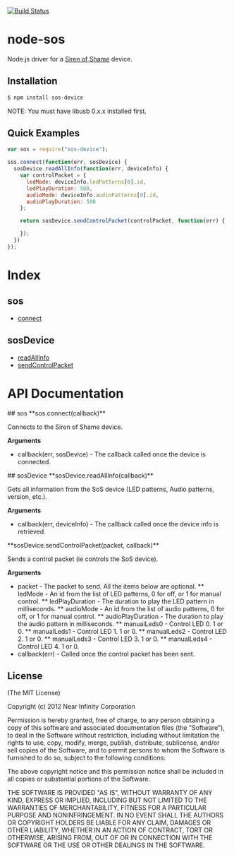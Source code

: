 [![Build Status](https://travis-ci.org/AutomatedArchitecture/node-sos-device.svg?branch=master)](https://travis-ci.org/AutomatedArchitecture/node-sos-device)

# node-sos

Node.js driver for a [Siren of Shame](http://sirenofshame.com/) device.

## Installation

```bash
$ npm install sos-device
```

NOTE: You must have libusb 0.x.x installed first.

## Quick Examples

```javascript
var sos = require("sos-device");

sos.connect(function(err, sosDevice) {
  sosDevice.readAllInfo(function(err, deviceInfo) {
    var controlPacket = {
      ledMode: deviceInfo.ledPatterns[0].id,
      ledPlayDuration: 500,
      audioMode: deviceInfo.audioPatterns[0].id,
      audioPlayDuration: 500
    };

    return sosDevice.sendControlPacket(controlPacket, function(err) {

    });
  })
});
```

# Index

## sos
 * [connect](#sosConnect)

## sosDevice
 * [readAllInfo](#sosDeviceReadAllInfo)
 * [sendControlPacket](#sosDeviceSendControlPacket)

# API Documentation

<a name="sos"/>
## sos

<a name="sosConnect" />
**sos.connect(callback)**

Connects to the Siren of Shame device.

__Arguments__

 * callback(err, sosDevice) - The callback called once the device is connected.

<a name="sosDevice"/>
## sosDevice

<a name="sosDeviceReadAllInfo" />
**sosDevice.readAllInfo(callback)**

Gets all information from the SoS device (LED patterns, Audio patterns, version, etc.).

__Arguments__

 * callback(err, deviceInfo) - The callback called once the device info is retrieved.

<a name="sosDeviceSendControlPacket" />
**sosDevice.sendControlPacket(packet, callback)**

Sends a control packet (ie controls the SoS device).

__Arguments__

 * packet - The packet to send. All the items below are optional.
 ** ledMode - An id from the list of LED patterns, 0 for off, or 1 for manual control.
 ** ledPlayDuration - The duration to play the LED pattern in milliseconds.
 ** audioMode - An id from the list of audio patterns, 0 for off, or 1 for manual control.
 ** audioPlayDuration - The duration to play the audio pattern in milliseconds.
 ** manualLeds0 - Control LED 0. 1 or 0.
 ** manualLeds1 - Control LED 1. 1 or 0.
 ** manualLeds2 - Control LED 2. 1 or 0.
 ** manualLeds3 - Control LED 3. 1 or 0.
 ** manualLeds4 - Control LED 4. 1 or 0.
 * callback(err) - Called once the control packet has been sent.

## License

(The MIT License)

Copyright (c) 2012 Near Infinity Corporation

Permission is hereby granted, free of charge, to any person obtaining
a copy of this software and associated documentation files (the
"Software"), to deal in the Software without restriction, including
without limitation the rights to use, copy, modify, merge, publish,
distribute, sublicense, and/or sell copies of the Software, and to
permit persons to whom the Software is furnished to do so, subject to
the following conditions:

The above copyright notice and this permission notice shall be
included in all copies or substantial portions of the Software.

THE SOFTWARE IS PROVIDED "AS IS", WITHOUT WARRANTY OF ANY KIND,
EXPRESS OR IMPLIED, INCLUDING BUT NOT LIMITED TO THE WARRANTIES OF
MERCHANTABILITY, FITNESS FOR A PARTICULAR PURPOSE AND
NONINFRINGEMENT. IN NO EVENT SHALL THE AUTHORS OR COPYRIGHT HOLDERS BE
LIABLE FOR ANY CLAIM, DAMAGES OR OTHER LIABILITY, WHETHER IN AN ACTION
OF CONTRACT, TORT OR OTHERWISE, ARISING FROM, OUT OF OR IN CONNECTION
WITH THE SOFTWARE OR THE USE OR OTHER DEALINGS IN THE SOFTWARE.
